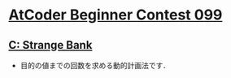 # [AtCoder Beginner Contest 099](https://atcoder.jp/contests/abc099/tasks/abc099_c)

## [C: Strange Bank](https://atcoder.jp/contests/abc099/tasks/abc099_c)
- 目的の値までの回数を求める動的計画法です．

